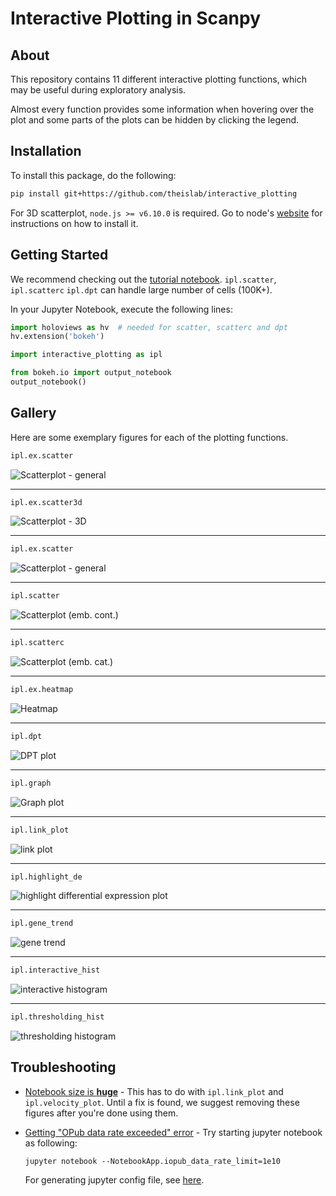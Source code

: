 # Interactive Plotting in Scanpy


## About
This repository contains 11 different interactive plotting functions, which may be useful during exploratory analysis.

Almost every function provides some information when hovering over the plot and some parts of the plots can be hidden by clicking the legend.

## Installation
To install this package, do the following:
```bash
pip install git+https://github.com/theislab/interactive_plotting  
```
For 3D scatterplot, `node.js >= v6.10.0` is required. Go to node's [website](https://nodejs.org/en/) for instructions on how to install it.

## Getting Started
We recommend checking out the [tutorial notebook](./notebooks/interactive_plotting_tutorial.ipynb).
```ipl.scatter```, ```ipl.scatterc``` ```ipl.dpt``` can handle large number of cells (100K+).

In your Jupyter Notebook, execute the following lines:
```python
import holoviews as hv  # needed for scatter, scatterc and dpt
hv.extension('bokeh')

import interactive_plotting as ipl  

from bokeh.io import output_notebook
output_notebook()
```

## Gallery
Here are some exemplary figures for each of the plotting functions.
```python
ipl.ex.scatter
```
![Scatterplot - general](resources/images/scatter_general2.png?raw=true "Scatterplot - general")

---

```python
ipl.ex.scatter3d
```
![Scatterplot - 3D](resources/images/scatter3d.png?raw=true "Scatterplot - 3D")

---

```python
ipl.ex.scatter
```
![Scatterplot - general](resources/images/scatter_general1.png?raw=true "Scatterplot - general")

---

```python
ipl.scatter
```
![Scatterplot (emb. cont.)](resources/images/scatter_cont.png?raw=true "Scatterplot - embedding (continous)")

---

```python
ipl.scatterc
```
![Scatterplot (emb. cat.)](resources/images/scatter_cat.png?raw=true "Scatterplot - embedding (categorical)")

---

```python
ipl.ex.heatmap
```
![Heatmap](https://raw.githubusercontent.com/theislab/interactive_plotting/experimental/resources/images/heatmap.png "Heatmap")

---

```python
ipl.dpt
```
![DPT plot](resources/images/dpt_plot.png?raw=true "DPT plot")

---

```python
ipl.graph
```
![Graph plot](resources/images/graph_plot.png?raw=true "Graph plot")

---

```python
ipl.link_plot
   ``` 
![link plot](resources/images/link_plot.png?raw=true "Link plot")

---

```python
ipl.highlight_de
```
![highlight differential expression plot](resources/images/highlight_de.png?raw=true "Highlight differential expression")

---

```python
ipl.gene_trend
```
![gene trend](resources/images/gene_trend.png?raw=true "Gene trend")

---

```python
ipl.interactive_hist
```
![interactive histogram](resources/images/inter_hist.png?raw=true "Interactive histogram")

---

```python
ipl.thresholding_hist
```
![thresholding histogram](resources/images/thresh_hist.png?raw=true "Thresholding histogram")

## Troubleshooting
* [Notebook size is **huge**](https://github.com/theislab/interactive_plotting/issues/2) - This has to do with ```ipl.link_plot``` and ```ipl.velocity_plot```. Until a fix is found, we suggest removing these figures after you're done using them.
* [Getting "OPub data rate exceeded" error](https://github.com/theislab/interactive_plotting/issues/7) - Try starting jupyter notebook as following:

    ```jupyter notebook --NotebookApp.iopub_data_rate_limit=1e10```

  For generating jupyter config file, see [here](https://stackoverflow.com/questions/43288550/iopub-data-rate-exceeded-in-jupyter-notebook-when-viewing-image).
